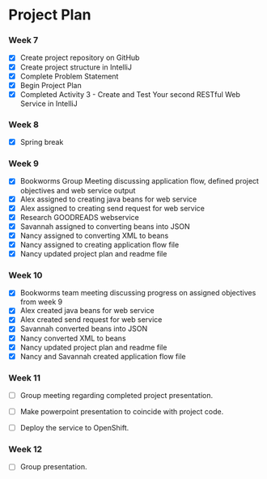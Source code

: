 # Project Plan

### Week 7
- [X] Create project repository on GitHub
- [X] Create project structure in IntelliJ
- [X] Complete Problem Statement
- [X] Begin Project Plan
- [X] Completed Activity 3 - Create and Test Your second RESTful Web Service in IntelliJ

### Week 8
- [X] Spring break

### Week 9
- [X] Bookworms Group Meeting discussing application flow, defined project objectives and web service output
- [X] Alex assigned to creating java beans for web service
- [X] Alex assigned to creating send request for web service
- [X] Research GOODREADS webservice
- [X] Savannah assigned to converting beans into JSON
- [X] Nancy assigned to converting XML to beans
- [X] Nancy assigned to creating application flow file
- [X] Nancy updated project plan and readme file

### Week 10
- [X] Bookworms team meeting discussing progress on assigned objectives from week 9
- [X] Alex created java beans for web service
- [X] Alex created send request for web service
- [X] Savannah converted beans into JSON
- [X] Nancy converted XML to beans
- [X] Nancy updated project plan and readme file
- [X] Nancy and Savannah created application flow file

### Week 11
- [ ] Group meeting regarding completed project presentation.
- [ ] Make powerpoint presentation to coincide with project code.
- [ ] Deploy the service to OpenShift.


### Week 12
- [ ] Group presentation.